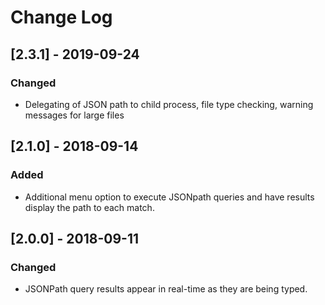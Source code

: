 # Change Log

## [2.3.1] - 2019-09-24

### Changed

- Delegating of JSON path to child process, file type checking, warning messages for large files

## [2.1.0] - 2018-09-14

### Added

- Additional menu option to execute JSONpath queries and have results display the path to each match.

## [2.0.0] - 2018-09-11

### Changed

- JSONPath query results appear in real-time as they are being typed.
